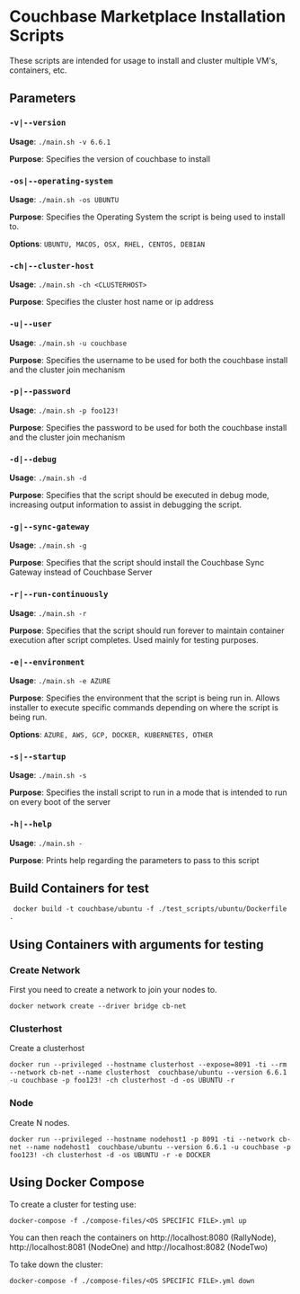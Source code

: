 # Couchbase Marketplace Installation Scripts

These scripts are intended for usage to install and cluster multiple VM's, containers, etc.

## Parameters

### ```-v|--version```

**Usage**:  ```./main.sh -v 6.6.1```

**Purpose**: Specifies the version of couchbase to install

### ```-os|--operating-system```
**Usage**: ```./main.sh -os UBUNTU```

**Purpose**:  Specifies the Operating System the script is being used to install to.  

**Options**: ```UBUNTU, MACOS, OSX, RHEL, CENTOS, DEBIAN```

### ```-ch|--cluster-host```

**Usage**: ```./main.sh -ch <CLUSTERHOST>```

**Purpose**: Specifies the cluster host name or ip address

### ```-u|--user```

**Usage**: ```./main.sh -u couchbase```

**Purpose**: Specifies the username to be used for both the couchbase install and the cluster join mechanism

### ```-p|--password```

**Usage**: ```./main.sh -p foo123!```

**Purpose**:  Specifies the password to be used for both the couchbase install and the cluster join mechanism

### ```-d|--debug```

**Usage**: ```./main.sh -d```

**Purpose**: Specifies that the script should be executed in debug mode, increasing output information to assist in debugging the script.

### ```-g|--sync-gateway```

**Usage**: ```./main.sh -g```

**Purpose**: Specifies that the script should install the Couchbase Sync Gateway instead of Couchbase Server

### ```-r|--run-continuously```

**Usage**: ```./main.sh -r```

**Purpose**: Specifies that the script should run forever to maintain container execution after script completes.  Used mainly for testing purposes.

### ```-e|--environment```

**Usage**: ```./main.sh -e AZURE```

**Purpose**: Specifies the environment that the script is being run in.  Allows installer to execute specific commands depending on where the script is being run.

**Options**:  ```AZURE, AWS, GCP, DOCKER, KUBERNETES, OTHER```

### ```-s|--startup```

**Usage**:  ```./main.sh -s```

**Purpose**: Specifies the install script to run in a mode that is intended to run on every boot of the server

### ```-h|--help```

**Usage**: ```./main.sh -```

**Purpose**:  Prints help regarding the parameters to pass to this script

## Build Containers for test

```
 docker build -t couchbase/ubuntu -f ./test_scripts/ubuntu/Dockerfile .
```

## Using Containers with arguments for testing

### Create Network
First you need to create a network to join your nodes to.
```
docker network create --driver bridge cb-net
```

### Clusterhost
Create a clusterhost 
```
docker run --privileged --hostname clusterhost --expose=8091 -ti --rm --network cb-net --name clusterhost  couchbase/ubuntu --version 6.6.1 -u couchbase -p foo123! -ch clusterhost -d -os UBUNTU -r
```

### Node
Create N nodes.
```
docker run --privileged --hostname nodehost1 -p 8091 -ti --network cb-net --name nodehost1  couchbase/ubuntu --version 6.6.1 -u couchbase -p foo123! -ch clusterhost -d -os UBUNTU -r -e DOCKER
```

## Using Docker Compose

To create a cluster for testing use:

```
docker-compose -f ./compose-files/<OS SPECIFIC FILE>.yml up
```

You can then reach the containers on http://localhost:8080 (RallyNode), http://localhost:8081 (NodeOne) and http://localhost:8082 (NodeTwo)

To take down the cluster:

```
docker-compose -f ./compose-files/<OS SPECIFIC FILE>.yml down
```